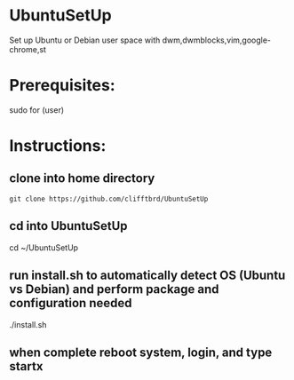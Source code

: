 # UbuntuSetUp

Set up Ubuntu or Debian user space with dwm,dwmblocks,vim,google-chrome,st


# Prerequisites:

sudo for (user)


# Instructions:

## clone into home directory

```git clone https://github.com/clifftbrd/UbuntuSetUp```


## cd into UbuntuSetUp

cd ~/UbuntuSetUp


## run install.sh to automatically detect OS (Ubuntu vs Debian) and perform package and configuration needed

./install.sh


## when complete reboot system, login, and type startx
